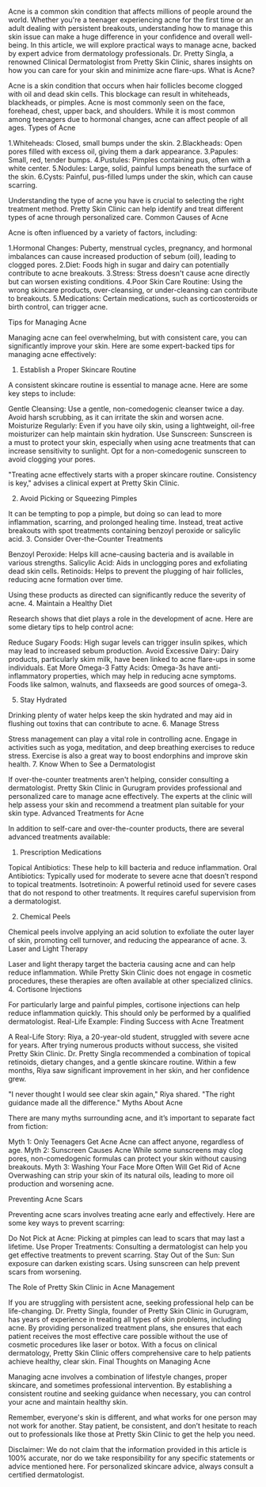 Acne is a common skin condition that affects millions of people around the world. Whether you're a teenager experiencing acne for the first time or an adult dealing with persistent breakouts, understanding how to manage this skin issue can make a huge difference in your confidence and overall well-being. In this article, we will explore practical ways to manage acne, backed by expert advice from dermatology professionals. Dr. Pretty Singla, a renowned Clinical Dermatologist from Pretty Skin Clinic, shares insights on how you can care for your skin and minimize acne flare-ups.
What is Acne?

Acne is a skin condition that occurs when hair follicles become clogged with oil and dead skin cells. This blockage can result in whiteheads, blackheads, or pimples. Acne is most commonly seen on the face, forehead, chest, upper back, and shoulders. While it is most common among teenagers due to hormonal changes, acne can affect people of all ages.
Types of Acne

1.Whiteheads: Closed, small bumps under the skin.
2.Blackheads: Open pores filled with excess oil, giving them a dark appearance.
3.Papules: Small, red, tender bumps.
4.Pustules: Pimples containing pus, often with a white center.
5.Nodules: Large, solid, painful lumps beneath the surface of the skin.
6.Cysts: Painful, pus-filled lumps under the skin, which can cause scarring.

Understanding the type of acne you have is crucial to selecting the right treatment method. Pretty Skin Clinic can help identify and treat different types of acne through personalized care.
Common Causes of Acne

Acne is often influenced by a variety of factors, including:

1.Hormonal Changes: Puberty, menstrual cycles, pregnancy, and hormonal imbalances can cause increased production of sebum (oil), leading to clogged pores.
2.Diet: Foods high in sugar and dairy can potentially contribute to acne breakouts.
3.Stress: Stress doesn't cause acne directly but can worsen existing conditions.
4.Poor Skin Care Routine: Using the wrong skincare products, over-cleansing, or under-cleansing can contribute to breakouts.
5.Medications: Certain medications, such as corticosteroids or birth control, can trigger acne.

Tips for Managing Acne

Managing acne can feel overwhelming, but with consistent care, you can significantly improve your skin. Here are some expert-backed tips for managing acne effectively:
1. Establish a Proper Skincare Routine

A consistent skincare routine is essential to manage acne. Here are some key steps to include:

Gentle Cleansing: Use a gentle, non-comedogenic cleanser twice a day. Avoid harsh scrubbing, as it can irritate the skin and worsen acne.
Moisturize Regularly: Even if you have oily skin, using a lightweight, oil-free moisturizer can help maintain skin hydration.
Use Sunscreen: Sunscreen is a must to protect your skin, especially when using acne treatments that can increase sensitivity to sunlight. Opt for a non-comedogenic sunscreen to avoid clogging your pores.

"Treating acne effectively starts with a proper skincare routine. Consistency is key," advises a clinical expert at Pretty Skin Clinic.

2. Avoid Picking or Squeezing Pimples

It can be tempting to pop a pimple, but doing so can lead to more inflammation, scarring, and prolonged healing time. Instead, treat active breakouts with spot treatments containing benzoyl peroxide or salicylic acid.
3. Consider Over-the-Counter Treatments

Benzoyl Peroxide: Helps kill acne-causing bacteria and is available in various strengths.
Salicylic Acid: Aids in unclogging pores and exfoliating dead skin cells.
Retinoids: Helps to prevent the plugging of hair follicles, reducing acne formation over time.

Using these products as directed can significantly reduce the severity of acne.
4. Maintain a Healthy Diet

Research shows that diet plays a role in the development of acne. Here are some dietary tips to help control acne:

Reduce Sugary Foods: High sugar levels can trigger insulin spikes, which may lead to increased sebum production.
Avoid Excessive Dairy: Dairy products, particularly skim milk, have been linked to acne flare-ups in some individuals.
Eat More Omega-3 Fatty Acids: Omega-3s have anti-inflammatory properties, which may help in reducing acne symptoms. Foods like salmon, walnuts, and flaxseeds are good sources of omega-3.

5. Stay Hydrated

Drinking plenty of water helps keep the skin hydrated and may aid in flushing out toxins that can contribute to acne.
6. Manage Stress

Stress management can play a vital role in controlling acne. Engage in activities such as yoga, meditation, and deep breathing exercises to reduce stress. Exercise is also a great way to boost endorphins and improve skin health.
7. Know When to See a Dermatologist

If over-the-counter treatments aren't helping, consider consulting a dermatologist. Pretty Skin Clinic in Gurugram provides professional and personalized care to manage acne effectively. The experts at the clinic will help assess your skin and recommend a treatment plan suitable for your skin type.
Advanced Treatments for Acne

In addition to self-care and over-the-counter products, there are several advanced treatments available:
1. Prescription Medications

Topical Antibiotics: These help to kill bacteria and reduce inflammation.
Oral Antibiotics: Typically used for moderate to severe acne that doesn’t respond to topical treatments.
Isotretinoin: A powerful retinoid used for severe cases that do not respond to other treatments. It requires careful supervision from a dermatologist.

2. Chemical Peels

Chemical peels involve applying an acid solution to exfoliate the outer layer of skin, promoting cell turnover, and reducing the appearance of acne.
3. Laser and Light Therapy

Laser and light therapy target the bacteria causing acne and can help reduce inflammation. While Pretty Skin Clinic does not engage in cosmetic procedures, these therapies are often available at other specialized clinics.
4. Cortisone Injections

For particularly large and painful pimples, cortisone injections can help reduce inflammation quickly. This should only be performed by a qualified dermatologist.
Real-Life Example: Finding Success with Acne Treatment

A Real-Life Story: Riya, a 20-year-old student, struggled with severe acne for years. After trying numerous products without success, she visited Pretty Skin Clinic. Dr. Pretty Singla recommended a combination of topical retinoids, dietary changes, and a gentle skincare routine. Within a few months, Riya saw significant improvement in her skin, and her confidence grew.

"I never thought I would see clear skin again," Riya shared. "The right guidance made all the difference."
Myths About Acne

There are many myths surrounding acne, and it’s important to separate fact from fiction:

Myth 1: Only Teenagers Get Acne
        Acne can affect anyone, regardless of age.
Myth 2: Sunscreen Causes Acne
        While some sunscreens may clog pores, non-comedogenic formulas can protect your skin without causing breakouts.
Myth 3: Washing Your Face More Often Will Get Rid of Acne
        Overwashing can strip your skin of its natural oils, leading to more oil production and worsening acne.

Preventing Acne Scars

Preventing acne scars involves treating acne early and effectively. Here are some key ways to prevent scarring:

Do Not Pick at Acne: Picking at pimples can lead to scars that may last a lifetime.
Use Proper Treatments: Consulting a dermatologist can help you get effective treatments to prevent scarring.
Stay Out of the Sun: Sun exposure can darken existing scars. Using sunscreen can help prevent scars from worsening.

The Role of Pretty Skin Clinic in Acne Management

If you are struggling with persistent acne, seeking professional help can be life-changing. Dr. Pretty Singla, founder of Pretty Skin Clinic in Gurugram, has years of experience in treating all types of skin problems, including acne. By providing personalized treatment plans, she ensures that each patient receives the most effective care possible without the use of cosmetic procedures like laser or botox. With a focus on clinical dermatology, Pretty Skin Clinic offers comprehensive care to help patients achieve healthy, clear skin.
Final Thoughts on Managing Acne

Managing acne involves a combination of lifestyle changes, proper skincare, and sometimes professional intervention. By establishing a consistent routine and seeking guidance when necessary, you can control your acne and maintain healthy skin.

Remember, everyone's skin is different, and what works for one person may not work for another. Stay patient, be consistent, and don’t hesitate to reach out to professionals like those at Pretty Skin Clinic to get the help you need.

Disclaimer: We do not claim that the information provided in this article is 100% accurate, nor do we take responsibility for any specific statements or advice mentioned here. For personalized skincare advice, always consult a certified dermatologist.
